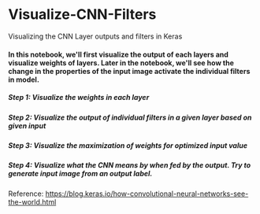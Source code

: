 # Visualize-CNN-Filters
Visualizing the CNN Layer outputs and filters in Keras

#### In this notebook, we'll first visualize the output of each layers and visualize weights of layers. Later in the notebook, we'll see how the change in the properties of the input image activate the individual filters in model.

##### _Step 1: Visualize the weights in each layer_
##### _Step 2: Visualize the output of individual filters in a given layer based on given input_
##### _Step 3: Visualize the maximization of weights for optimized input value_
##### _Step 4: Visualize what the CNN means by when fed by the output. Try to generate input image from an output label._


Reference: https://blog.keras.io/how-convolutional-neural-networks-see-the-world.html
